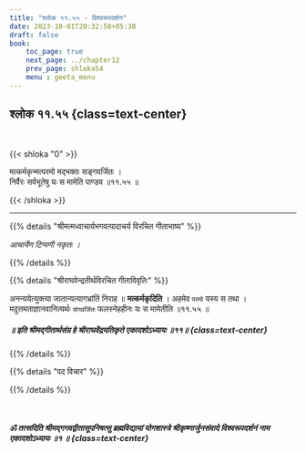 ```yaml
---
title: "श्लोक ११.५५ - विश्वरूपदर्शन"
date: 2023-10-01T20:32:58+05:30
draft: false
book:
    toc_page: true
    next_page: ../chapter12
    prev_page: shloka54
    menu : geeta_menu
---
```




## श्लोक ११.५५ {class=text-center}

<br/>

{{< shloka  "0"  >}}

मत्कर्मकृन्मत्परमो मद्भक्तः सङ्गवर्जितः ।  
निर्वैरः सर्वभूतेषु यः स मामेति पाण्डव ॥११.५५ ॥

{{< /shloka >}}

---


{{% details "श्रीमत्मध्वाचार्यभगवत्पादाचर्य विरचित  गीताभाष्य" %}}

*आचार्येण टिप्पणी नकृतः ।*

{{% /details %}}



{{% details "श्रीराघवेन्द्रतीर्थविरचित गीताविवृतिः" %}}

अनन्ययेत्युक्त्या जातान्यत्यागभ्रांतिं निराह ॥ 
**मत्कर्मकृदिति** । अहमेव `परमो` यस्य स तथा । 
मदुत्तमताज्ञानवानित्यर्थः `संगवर्जितः` फलस्नेहहीनः यः 
स मामेतीति ॥११.५५ ॥


##### ॥ इति श्रीमद्गीतार्थसंग्र हे श्रीराघवेंद्रयतिकृते एकादशोऽध्यायः ॥११॥ {class=text-center}

{{% /details %}}



{{% details "पद विचार" %}}


{{% /details %}}

<br/>

##### ॐ तत्सदिति श्रीमद्गगवद्वीतासूपनिषत्सु ब्रह्मविद्यायां योगशास्त्रे श्रीकृष्णार्जुनसंवादे  विश्वरूपदर्शनं नाम एकादशोऽध्यायः ॥१ ॥  {class=text-center}